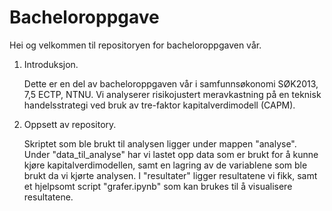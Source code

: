 # Bacheloroppgave

Hei og velkommen til repositoryen for bacheloroppgaven vår. 


1)  Introduksjon.

    Dette er en del av bacheloroppgaven vår i samfunnsøkonomi SØK2013, 7,5 ECTP, NTNU. Vi analyserer risikojustert meravkastning på en teknisk handelsstrategi ved bruk av tre-faktor kapitalverdimodell (CAPM).


2) Oppsett av repository.

    Skriptet som ble brukt til analysen ligger under mappen "analyse". Under "data_til_analyse" har vi lastet opp data som er brukt for å kunne kjøre kapitalverdimodellen, samt en lagring av de variablene som ble brukt da vi kjørte analysen. I "resultater" ligger resultatene vi fikk, samt et hjelpsomt script "grafer.ipynb" som kan brukes til å visualisere resultatene.
